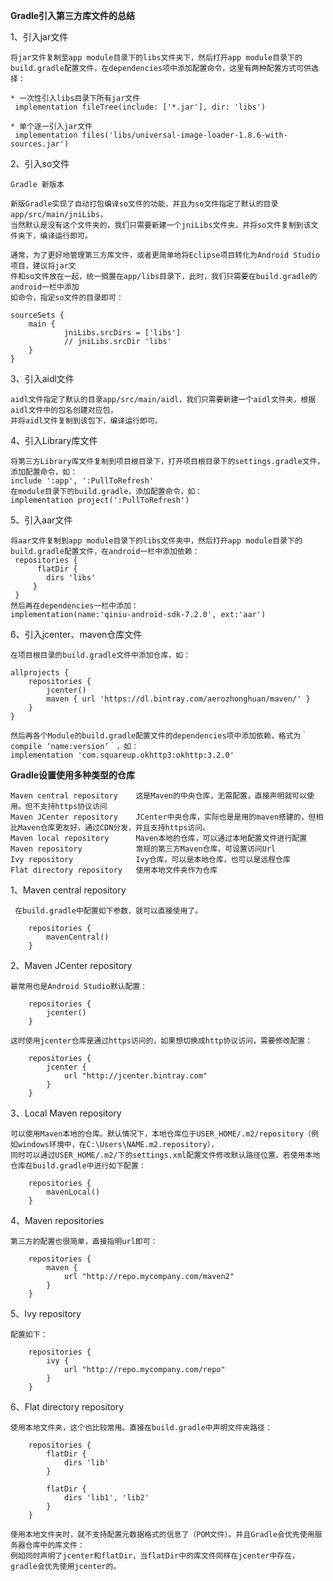 
**Gradle引入第三方库文件的总结**

  1、引入jar文件

    将jar文件复制至app module目录下的libs文件夹下，然后打开app module目录下的
    build.gradle配置文件，在dependencies项中添加配置命令，这里有两种配置方式可供选择：

    * 一次性引入libs目录下所有jar文件
     implementation fileTree(include: ['*.jar'], dir: 'libs')

    * 单个逐一引入jar文件
     implementation files('libs/universal-image-loader-1.8.6-with-sources.jar') 

  2、引入so文件
   
    Gradle 新版本

    新版Gradle实现了自动打包编译so文件的功能，并且为so文件指定了默认的目录app/src/main/jniLibs，
    当然默认是没有这个文件夹的，我们只需要新建一个jniLibs文件夹，并将so文件复制到该文件夹下，编译运行即可。

    通常，为了更好地管理第三方库文件，或者更简单地将Eclipse项目转化为Android Studio项目，建议将jar文
    件和so文件放在一起，统一搁置在app/libs目录下，此时，我们只需要在build.gradle的android一栏中添加
    如命令，指定so文件的目录即可：

    sourceSets {
        main {
                jniLibs.srcDirs = ['libs']
                // jniLibs.srcDir 'libs'
        }
    }

  3、引入aidl文件
   
    aidl文件指定了默认的目录app/src/main/aidl，我们只需要新建一个aidl文件夹，根据aidl文件中的包名创建对应包，
    并将aidl文件复制到该包下，编译运行即可。
 
  4、引入Library库文件

    将第三方Library库文件复制到项目根目录下，打开项目根目录下的settings.gradle文件，添加配置命令，如：
    include ':app', ':PullToRefresh'
    在module目录下的build.gradle，添加配置命令，如：
    implementation project(':PullToRefresh')
  
  5、引入aar文件

    将aar文件复制到app module目录下的libs文件夹中，然后打开app module目录下的build.gradle配置文件，在android一栏中添加依赖：
     repositories {
     	  flatDir {
        	dirs 'libs'
    	 }
	 }
    然后再在dependencies一栏中添加：
    implementation(name:'qiniu-android-sdk-7.2.0', ext:'aar')

 6、引入jcenter、maven仓库文件

    在项目根目录的build.gradle文件中添加仓库，如：

	allprojects {
	    repositories {
	        jcenter()
	        maven { url 'https://dl.bintray.com/aerozhonghuan/maven/' }
	    }
	}

    然后再各个Module的build.gradle配置文件的dependencies项中添加依赖，格式为｀compile ‘name:version’｀，如：
    implementation 'com.squareup.okhttp3:okhttp:3.2.0'



**Gradle设置使用多种类型的仓库**

    Maven central repository 	这是Maven的中央仓库，无需配置，直接声明就可以使用。但不支持https协议访问
	Maven JCenter repository 	JCenter中央仓库，实际也是是用的maven搭建的，但相比Maven仓库更友好，通过CDN分发，并且支持https访问。
	Maven local repository 	    Maven本地的仓库，可以通过本地配置文件进行配置
	Maven repository 	        常规的第三方Maven仓库，可设置访问Url
	Ivy repository 	            Ivy仓库，可以是本地仓库，也可以是远程仓库
	Flat directory repository 	使用本地文件夹作为仓库

  1、Maven central repository

     在build.gradle中配置如下参数，就可以直接使用了。

		repositories {
		    mavenCentral()
		}

  2、Maven JCenter repository

    最常用也是Android Studio默认配置：

		repositories {
		    jcenter()
		}

    这时使用jcenter仓库是通过https访问的，如果想切换成http协议访问，需要修改配置：

		repositories {
		    jcenter {
		        url "http://jcenter.bintray.com"
		    }
		}
  
  3、Local Maven repository

    可以使用Maven本地的仓库。默认情况下，本地仓库位于USER_HOME/.m2/repository（例如windows环境中，在C:\Users\NAME.m2.repository），
    同时可以通过USER_HOME/.m2/下的settings.xml配置文件修改默认路径位置。若使用本地仓库在build.gradle中进行如下配置：

		repositories {
		    mavenLocal()
		}
 
  4、Maven repositories

    第三方的配置也很简单，直接指明url即可：

		repositories {
		    maven {
		        url "http://repo.mycompany.com/maven2"
		    }
		}   

  5、Ivy repository

    配置如下：

		repositories {
		    ivy {
		        url "http://repo.mycompany.com/repo"
		    }
		}

  6、Flat directory repository

    使用本地文件夹，这个也比较常用。直接在build.gradle中声明文件夹路径：

		repositories {
		    flatDir {
		        dirs 'lib'
		    }
	
     	    flatDir {
		        dirs 'lib1', 'lib2'
		    }
		}

    使用本地文件夹时，就不支持配置元数据格式的信息了（POM文件）。并且Gradle会优先使用服务器仓库中的库文件：
    例如同时声明了jcenter和flatDir，当flatDir中的库文件同样在jcenter中存在，gradle会优先使用jcenter的。
